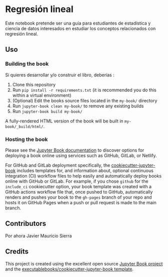 # Regresión lineal

Este notebook pretende ser una guía para estudiantes de estadística y ciencia de datos interesados en estudiar los conceptos relacionados con regresión lineal.

## Uso

### Building the book

Si quieres desarrollar y/o construir el libro, deberías :

1. Clone this repository
2. Run `pip install -r requirements.txt` (it is recommended you do this within a virtual environment)
3. (Optional) Edit the books source files located in the `my-book/` directory
4. Run `jupyter-book clean my-book/` to remove any existing builds
5. Run `jupyter-book build my-book/`

A fully-rendered HTML version of the book will be built in `my-book/_build/html/`.

### Hosting the book

Please see the [Jupyter Book documentation](https://jupyterbook.org/publish/web.html) to discover options for deploying a book online using services such as GitHub, GitLab, or Netlify.

For GitHub and GitLab deployment specifically, the [cookiecutter-jupyter-book](https://github.com/executablebooks/cookiecutter-jupyter-book) includes templates for, and information about, optional continuous integration (CI) workflow files to help easily and automatically deploy books online with GitHub or GitLab. For example, if you chose `github` for the `include_ci` cookiecutter option, your book template was created with a GitHub actions workflow file that, once pushed to GitHub, automatically renders and pushes your book to the `gh-pages` branch of your repo and hosts it on GitHub Pages when a push or pull request is made to the main branch.

## Contributors

Por ahora Javier Mauricio Sierra

## Credits

This project is created using the excellent open source [Jupyter Book project](https://jupyterbook.org/) and the [executablebooks/cookiecutter-jupyter-book template](https://github.com/executablebooks/cookiecutter-jupyter-book).
